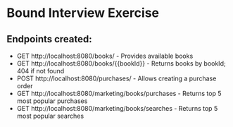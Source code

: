 # Bound Interview Exercise

## Endpoints created:

* GET http://localhost:8080/books/ - Provides available books
* GET http://localhost:8080/books/{{bookId}} - Returns books by bookId; 404 if not found
* POST http://localhost:8080/purchases/ - Allows creating a purchase order
* GET http://localhost:8080/marketing/books/purchases - Returns top 5 most popular purchases
* GET http://localhost:8080/marketing/books/searches - Returns top 5 most popular searches
